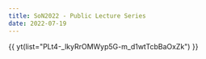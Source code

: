 ```yaml
---
title: SoN2022 - Public Lecture Series
date: 2022-07-19
---
```

{{ yt(list="PLt4-_lkyRrOMWyp5G-m_d1wtTcbBaOxZk") }}
